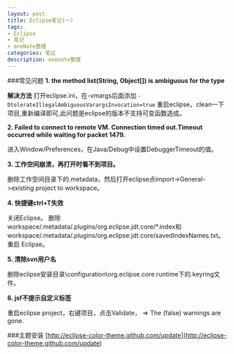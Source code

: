```yaml
---
layout: post
title: Eclipse笔记(一)
tags:
- Eclipse
- 笔记
- oneNote整理
categories: 笔记
description: onenote整理
---
```

###常见问题
**1. the method list(String, Object[]) is ambiguous for the type**

**解决方法** 打开eclipse.ini，在-vmargs后面添加 
`-DtolerateIllegalAmbiguousVarargsInvocation=true`
重启eclipse，clean一下项目,重新编译即可,此问题是eclipse的版本不支持可变函数造成。 

**2. Failed to connect to remote VM. Connection timed out.Timeout occurred while waiting for packet 1479.**

进入Window/Preferences，在Java/Debug中设置DebuggerTimeout的值。

**3. 工作空间崩溃，再打开时看不到项目。**

删除工作空间目录下的.metadata，然后打开eclipse点import->General->existing project to workspace。

**4. 快捷键ctrl+T失效**

关闭Eclipse。
删除 workspace/.metadata/.plugins/org.eclipse.jdt.core/*.index和workspace/.metadata/.plugins/org.eclipse.jdt.core/savedIndexNames.txt。
重启 Eclipse。


**5. 清除svn用户名**

删除eclipse安装目录\configuration\org.eclipse.core.runtime下的.keyring文件。 

**6. jsf不提示自定义标签**

重启eclipse project，右键项目，点击Validate， => The (false) warnings are gone.

###主题安装
[http://eclipse-color-theme.github.com/update](http://eclipse-color-theme.github.com/update)
